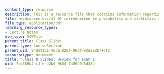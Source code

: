 ```yaml
---
content_type: resource
description: This is a resource file that contains information regarding class 8.
file: /media/courses/18-05-introduction-to-probability-and-statistics-spring-2014/7dd389b4c1fee2b096647489e9c6d38b_MIT18_05S14_class8_slides.pdf
file_type: application/pdf
learning_resource_types:
- Lecture Notes
ocw_type: OCWFile
parent_title: Class Slides
parent_type: CourseSection
parent_uid: 94de8151-483a-826f-90af-93d292b79cf2
resourcetype: Document
title: 'Class 8 Slides: Review for exam 1'
uid: 7dd389b4-c1fe-e2b0-9664-7489e9c6d38b
---
```

